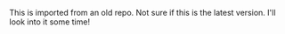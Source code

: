 This is imported from an old repo. Not sure if this is the latest version. I'll look into it some time!
